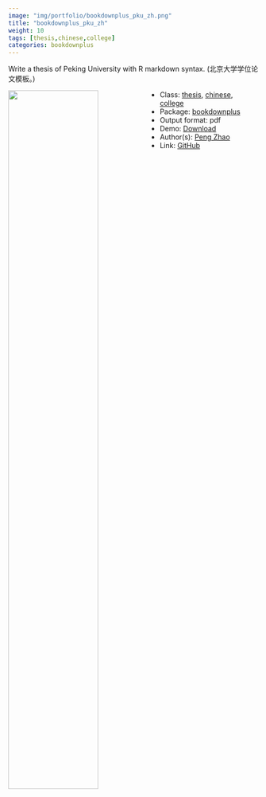 ```yaml
---
image: "img/portfolio/bookdownplus_pku_zh.png"
title: "bookdownplus_pku_zh"
weight: 10
tags: [thesis,chinese,college]
categories: bookdownplus
---
```


Write a thesis of Peking University with R markdown syntax. (北京大学学位论文模板。)

<!--more-->

<p><a href="../../img/portfolio/bookdownplus_pku_zh.png"><img class = "jf-image-shadow" src="../../img/portfolio/bookdownplus_pku_zh.png" width="60%"  align="left"></a></p>

- Class: [thesis](../../tags/thesis), [chinese](../../tags/chinese), [college](../../tags/college)
- Package: [bookdownplus](bookdownplus)
- Output format: pdf
- Demo: [Download](https://pzhaonet.github.io/bookdownplus/inst2/pku_zh/showcase/pku_zh.pdf)
- Author(s): [Peng Zhao](https://pzhao.org)
- Link: [GitHub](https://github.com/pzhaonet/bookdownplus)


